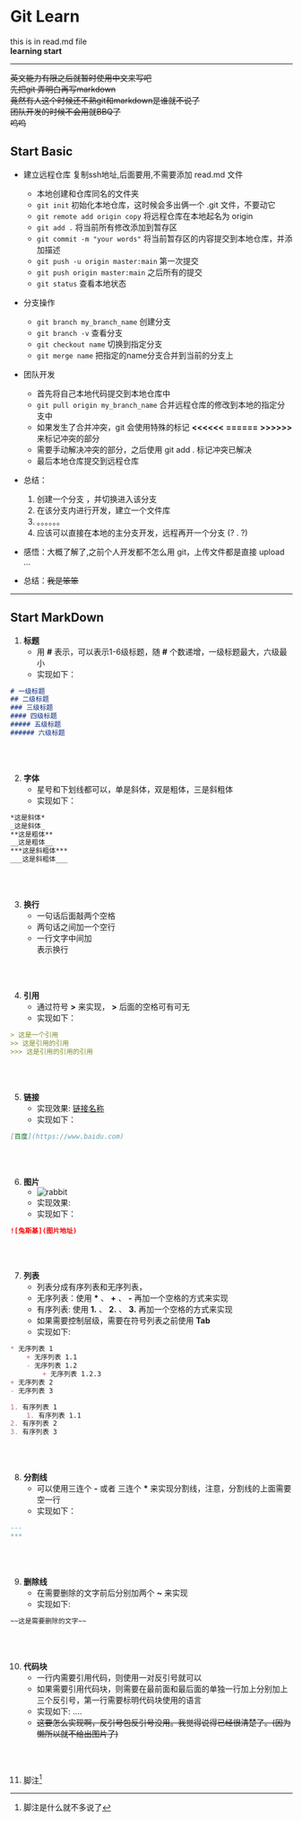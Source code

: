 # Git Learn

this is in read.md file <br/>
**learning start** <br/>

---
~~英文能力有限之后就暂时使用中文来写吧~~  <br/>
~~先把git 弄明白再写markdown~~  <br/>
~~竟然有人这个时候还不熟git和markdown是谁就不说了~~  <br/>
~~团队开发的时候不会用就BBQ了~~ <br/>
~~呜呜~~  <br/>

## Start Basic

* 建立远程仓库 复制ssh地址,后面要用,不需要添加 read.md 文件
    * 本地创建和仓库同名的文件夹
    * `git init` 初始化本地仓库，这时候会多出俩一个 .git 文件，不要动它
    * `git remote add origin copy` 将远程仓库在本地起名为 origin
    * `git add .` 将当前所有修改添加到暂存区
    * `git commit -m "your words"` 将当前暂存区的内容提交到本地仓库，并添加描述
    * `git push -u origin master:main` 第一次提交
    * `git push origin master:main` 之后所有的提交
    * `git status` 查看本地状态

* 分支操作
    * `git branch my_branch_name` 创建分支
    * `git branch -v` 查看分支
    * `git checkout name` 切换到指定分支
    * `git merge name` 把指定的name分支合并到当前的分支上

* 团队开发
    * 首先将自己本地代码提交到本地仓库中
    * `git pull origin my_branch_name` 合并远程仓库的修改到本地的指定分支中
    * 如果发生了合并冲突，git 会使用特殊的标记 **<<<<<<**   **======**    **>>>>>>** 来标记冲突的部分
    * 需要手动解决冲突的部分，之后使用 git add . 标记冲突已解决
    * 最后本地仓库提交到远程仓库

* 总结：
    1. 创建一个分支 ，并切换进入该分支
    2. 在该分支内进行开发，建立一个文件库
    3. 。。。。。。
    4. 应该可以直接在本地的主分支开发，远程再开一个分支 (? . ?) 

* 感悟：大概了解了,之前个人开发都不怎么用 git，上传文件都是直接 upload ... 
* 总结：~~我是笨笨~~

---
## Start MarkDown


1. **标题**
    * 用 **#** 表示，可以表示1-6级标题，随 **#** 个数递增，一级标题最大，六级最小
    * 实现如下：

```markdown
# 一级标题
## 二级标题
### 三级标题
#### 四级标题
##### 五级标题
###### 六级标题
```
<br/>
<br/>

2. **字体**
    * 星号和下划线都可以，单是斜体，双是粗体，三是斜粗体
    * 实现如下：

```markdown
*这是斜体*        
_这是斜体_        
**这是粗体**      
__这是粗体__      
***这是斜粗体***  
___这是斜粗体___  
```
<br/>
<br/>

3. **换行**
    * 一句话后面敲两个空格
    * 两句话之间加一个空行
    * 一行文字中间加<br/>表示换行
<br/>
<br/>

4. **引用**
    * 通过符号 **>** 来实现， **>** 后面的空格可有可无
    * 实现如下：

```markdown
> 这是一个引用
>> 这是引用的引用
>>> 这是引用的引用的引用
```
<br/>
<br/>

5. **链接**
    * 实现效果:  [链接名称](https://www.baidu.com)
    * 实现如下：

```markdown
[百度](https://www.baidu.com)
```
<br/>
<br/>

6. **图片**
    * ![rabbit](https://th.bing.com/th/id/OIP.LYCxLaGlvbCayPsLrkNh3gHaEo?w=276&h=180&c=7&r=0&o=5&dpr=1.5&pid=1.7)
    * 实现效果: 
    * 实现如下：

```markdown
![兔斯基](图片地址)
```
<br/>
<br/>

7. **列表**
    * 列表分成有序列表和无序列表，
    * 无序列表：使用 **\*** 、 **\+** 、 **\-** 再加一个空格的方式来实现
    * 有序列表: 使用 **1.** 、 **2.** 、 **3.** 再加一个空格的方式来实现
    * 如果需要控制层级，需要在符号列表之前使用 **Tab**
    * 实现如下:

```markdown
* 无序列表 1
    + 无序列表 1.1
    - 无序列表 1.2
        + 无序列表 1.2.3
+ 无序列表 2
- 无序列表 3

1. 有序列表 1
    1. 有序列表 1.1
2. 有序列表 2
3. 有序列表 3
```
<br/>
<br/>

8. **分割线**
    * 可以使用三连个 **\-** 或者 三连个 **\*** 来实现分割线，注意，分割线的上面需要空一行
    * 实现如下：

```markdown
---
***
```
<br/>
<br/>

9. **删除线**
    * 在需要删除的文字前后分别加两个 **~** 来实现
    * 实现如下:

```markdown
~~这是需要删除的文字~~
```
<br/>
<br/>

10. **代码块**
    * 一行内需要引用代码，则使用一对反引号就可以
    * 如果需要引用代码块，则需要在最前面和最后面的单独一行加上分别加上三个反引号，第一行需要标明代码块使用的语言
    * 实现如下:  ....
    * ~~这要怎么实现啊，反引号包反引号没用。我觉得说得已经很清楚了。(因为懒所以就不给出图片了)~~
<br/>
<br/>

11. 脚注[^1]
[^1]:脚注是什么就不多说了
   

